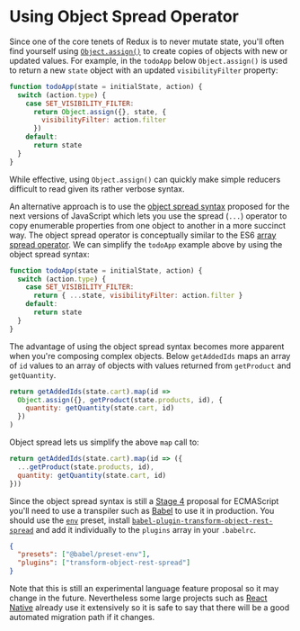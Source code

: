# Using Object Spread Operator

Since one of the core tenets of Redux is to never mutate state, you'll often find yourself using [`Object.assign()`](https://developer.mozilla.org/en/docs/Web/JavaScript/Reference/Global_Objects/Object/assign) to create
copies of objects with new or updated values. For example, in the `todoApp` below `Object.assign()` is used to return a new
`state` object with an updated `visibilityFilter` property:

```js
function todoApp(state = initialState, action) {
  switch (action.type) {
    case SET_VISIBILITY_FILTER:
      return Object.assign({}, state, {
        visibilityFilter: action.filter
      })
    default:
      return state
  }
}
```

While effective, using `Object.assign()` can quickly make simple reducers difficult to read given its rather verbose syntax.

An alternative approach is to use the [object spread syntax](https://github.com/sebmarkbage/ecmascript-rest-spread) proposed for the next versions of JavaScript which lets you use the spread (`...`) operator to copy enumerable properties from one object to another in a more succinct way. The object spread operator is conceptually similar to the ES6 [array spread operator](https://developer.mozilla.org/en-US/docs/Web/JavaScript/Reference/Operators/Spread_operator). We
can simplify the `todoApp` example above by using the object spread syntax:

```js
function todoApp(state = initialState, action) {
  switch (action.type) {
    case SET_VISIBILITY_FILTER:
      return { ...state, visibilityFilter: action.filter }
    default:
      return state
  }
}
```

The advantage of using the object spread syntax becomes more apparent when you're composing complex objects. Below `getAddedIds` maps an array of `id` values to an array of objects with values returned from `getProduct` and `getQuantity`.

```js
return getAddedIds(state.cart).map(id =>
  Object.assign({}, getProduct(state.products, id), {
    quantity: getQuantity(state.cart, id)
  })
)
```

Object spread lets us simplify the above `map` call to:

```js
return getAddedIds(state.cart).map(id => ({
  ...getProduct(state.products, id),
  quantity: getQuantity(state.cart, id)
}))
```

Since the object spread syntax is still a [Stage 4](https://github.com/sebmarkbage/ecmascript-rest-spread#status-of-this-proposal) proposal for ECMAScript you'll need to use a transpiler such as [Babel](http://babeljs.io/) to use it in production. You should use the [`env`](https://github.com/babel/babel/tree/master/packages/babel-preset-env) preset, install [`babel-plugin-transform-object-rest-spread`](http://babeljs.io/docs/plugins/transform-object-rest-spread/) and add it individually to the `plugins` array in your `.babelrc`.

```json
{
  "presets": ["@babel/preset-env"],
  "plugins": ["transform-object-rest-spread"]
}
```

Note that this is still an experimental language feature proposal so it may change in the future. Nevertheless some large projects such as [React Native](https://github.com/facebook/react-native) already use it extensively so it is safe to say that there will be a good automated migration path if it changes.
